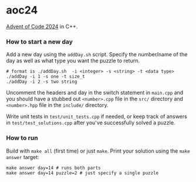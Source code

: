 # aoc24

[Advent of Code 2024](https://adventofcode.com/2024/) in C++.

### How to start a new day

Add a new day using the `addDay.sh` script. Specify the number/name of the day as well as what type you want the puzzle
to return.

```shell
# format is ./addDay.sh  -i <integer> -s <string> -t <data type> 
./addDay -i 1 -s one -t size_t
./addDay -i 2 -s two string
```

Uncomment the headers and day in the switch statement in `main.cpp` and you should have a stubbed out `<number>.cpp`
file in the `src/` directory and `<number>.hpp` file in the `include/` directory.

Write unit tests in `test/unit_tests.cpp` if needed, or keep track of answers in `test/test_solutions.cpp` after you've
successfully solved a puzzle.

### How to run

Build with `make all` (first time) or just `make`. Print your solution using the `make answer` target:

```shell
make answer day=14 # runs both parts
make answer day=14 puzzle=2 # just specify a single puzzle
```